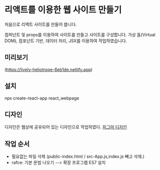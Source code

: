 # 리액트를 이용한 웹 사이트 만들기
처음으로 리액트 사이트를 만들어 봅니다.

컴퍼넌트 및 props를 이용하여 사이트를 만들고 사이트를 구성합니다. 가상 돔(Virtual DOM), 컴포넌트 기반, 데이터 처리, JSX를 이용하여 작업하였습니다.

## 미리보기
(https://lively-heliotrope-6eb1de.netlify.app)



## 설치
npx create-react-app react_webpage

## 디자인
디자인은 웹상에 공유되어 있는 디자인으로 작업하였다. [피그마 디자인](https://www.figma.com/file/chNzyz1ZIwR8vj5RzI3Bxv/%EB%A6%AC%EC%95%A1%ED%8A%B8-%EC%9B%B9-%EC%82%AC%EC%9D%B4%ED%8A%B8-%EB%A7%8C%EB%93%A4%EA%B8%B0?type=design&node-id=0%3A1&mode=design&t=XRFrk1l1OLDCeoZD-1)


## 작업 순서
- 필요없는 파일 삭제 (public-index.html / src-App.js,index.js 빼고 삭제.)
- rafce: 기본 문법 나오기 --> 확장 프로그램 ES7 설치
